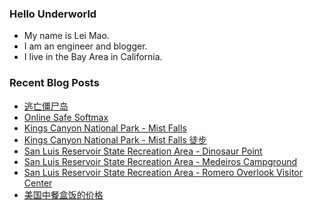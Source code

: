 ### Hello Underworld

- My name is Lei Mao.
- I am an engineer and blogger.
- I live in the Bay Area in California.


### Recent Blog Posts

<!-- BLOG-POST-LIST:START -->
- [逃亡僵尸岛](https://leimao.github.io/essay/%E9%80%83%E4%BA%A1%E5%83%B5%E5%B0%B8%E5%B2%9B-The-Rezort-2015/)
- [Online Safe Softmax](https://leimao.github.io/blog/Online-Safe-Softmax/)
- [Kings Canyon National Park - Mist Falls](https://leimao.github.io/photography/Kings-Canyon-National-Park-Mist-Falls-2025-06-18/)
- [Kings Canyon National Park - Mist Falls 徒步](https://leimao.github.io/life/Kings-Canyon-National-Park-Mist-Falls/)
- [San Luis Reservoir State Recreation Area - Dinosaur Point](https://leimao.github.io/photography/San-Luis-Reservoir-State-Recreation-Area-Dinosaur-Point-2025-06-17/)
- [San Luis Reservoir State Recreation Area - Medeiros Campground](https://leimao.github.io/photography/San-Luis-Reservoir-State-Recreation-Area-Medeiros-Campground-2025-06-17/)
- [San Luis Reservoir State Recreation Area - Romero Overlook Visitor Center](https://leimao.github.io/photography/San-Luis-Reservoir-State-Recreation-Area-Romero-Overlook-Visitor-Center-2025-06-17/)
- [美国中餐盒饭的价格](https://leimao.github.io/essay/%E7%BE%8E%E5%9B%BD%E4%B8%AD%E9%A4%90%E7%9B%92%E9%A5%AD%E7%9A%84%E4%BB%B7%E6%A0%BC/)
<!-- BLOG-POST-LIST:END -->
